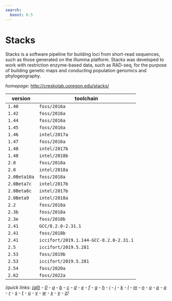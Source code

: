 ```yaml
---
search:
  boost: 0.5
---
```

# Stacks

Stacks is a software pipeline for building loci from short-read sequences, such as those generated on  the Illumina platform. Stacks was developed to work with restriction enzyme-based data, such as RAD-seq,  for the purpose of building genetic maps and conducting population genomics and phylogeography.

*homepage*: <http://creskolab.uoregon.edu/stacks/>

version | toolchain
--------|----------
``1.40`` | ``foss/2016a``
``1.42`` | ``foss/2016a``
``1.44`` | ``foss/2016a``
``1.45`` | ``foss/2016a``
``1.46`` | ``intel/2017a``
``1.47`` | ``foss/2016a``
``1.48`` | ``intel/2017b``
``1.48`` | ``intel/2018b``
``2.0`` | ``foss/2018a``
``2.0`` | ``intel/2018a``
``2.0Beta10a`` | ``foss/2018a``
``2.0Beta7c`` | ``intel/2017b``
``2.0Beta8c`` | ``intel/2017b``
``2.0Beta9`` | ``intel/2018a``
``2.2`` | ``foss/2018a``
``2.3b`` | ``foss/2018a``
``2.3e`` | ``foss/2018b``
``2.41`` | ``GCC/8.2.0-2.31.1``
``2.41`` | ``foss/2018b``
``2.41`` | ``iccifort/2019.1.144-GCC-8.2.0-2.31.1``
``2.5`` | ``iccifort/2019.5.281``
``2.53`` | ``foss/2019b``
``2.53`` | ``iccifort/2019.5.281``
``2.54`` | ``foss/2020a``
``2.62`` | ``foss/2022a``


*(quick links: [(all)](../index.md) - [0](../0/index.md) - [a](../a/index.md) - [b](../b/index.md) - [c](../c/index.md) - [d](../d/index.md) - [e](../e/index.md) - [f](../f/index.md) - [g](../g/index.md) - [h](../h/index.md) - [i](../i/index.md) - [j](../j/index.md) - [k](../k/index.md) - [l](../l/index.md) - [m](../m/index.md) - [n](../n/index.md) - [o](../o/index.md) - [p](../p/index.md) - [q](../q/index.md) - [r](../r/index.md) - [s](../s/index.md) - [t](../t/index.md) - [u](../u/index.md) - [v](../v/index.md) - [w](../w/index.md) - [x](../x/index.md) - [y](../y/index.md) - [z](../z/index.md))*

